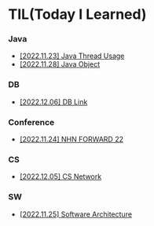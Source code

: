# TIL(Today I Learned)

### Java
- [[2022.11.23] Java Thread Usage](https://github.com/juoklee/juoklee-til/blob/main/Java/java_thread_usage.md)
- [[2022.11.28] Java Object](https://github.com/juoklee/juoklee-til/blob/main/Java/java_object.md)

### DB
- [[2022.12.06] DB Link](https://github.com/juoklee/juoklee-til/blob/main/DB/DB%20Link.md)

### Conference
- [[2022.11.24] NHN FORWARD 22](https://github.com/juoklee/juoklee-til/blob/main/Conference/NHN_FORWARD_22.md)


### CS
- [[2022.12.05] CS Network](https://github.com/juoklee/juoklee-til/blob/main/CS/Network_01.md)



### SW
- [[2022.11.25] Software Architecture](https://github.com/juoklee/juoklee-til/blob/main/SW/Software_Architecture.md)
